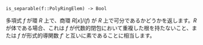 ```
is_separable(f::PolyRingElem) -> Bool
```

多項式 $f$ が環 $R$ 上で、商環 $R[x]/(f)$ が $R$ 上で可分であるかどうかを返します。$R$ が体である場合、これは $f$ が代数的閉包において重複した根を持たないこと、または $f$ が形式的導関数 $f'$ と互いに素であることに相当します。
